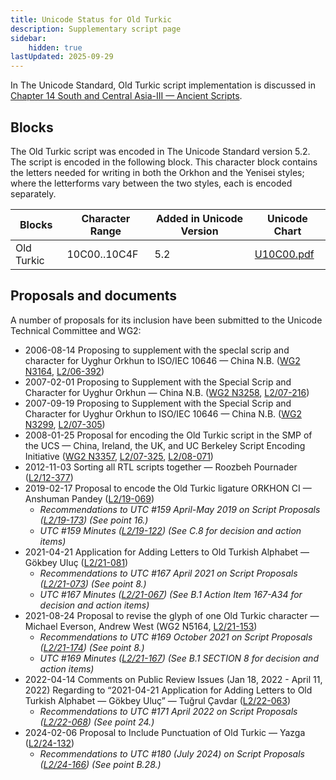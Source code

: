 ```yaml
---
title: Unicode Status for Old Turkic
description: Supplementary script page
sidebar:
    hidden: true
lastUpdated: 2025-09-29
---
```


In The Unicode Standard, Old Turkic script implementation is discussed in [Chapter 14 South and Central Asia-III — Ancient Scripts](https://www.unicode.org/versions/latest/core-spec/chapter-14/#G41975).

## Blocks

The Old Turkic script was encoded in The Unicode Standard version 5.2. The script is encoded in the following block. This character block contains the letters needed for writing in both the Orkhon and the Yenisei styles; where the letterforms vary between the two styles, each is encoded separately. 

| Blocks  |  Character Range  |  Added in Unicode Version  |  Unicode Chart  |
| ------- | ----------------- | -------------------------- | --------------- |
| Old Turkic |  10C00..10C4F  |  5.2  |  [U10C00.pdf](http://www.unicode.org/charts/PDF/U10C00.pdf)  |

## Proposals and documents

A number of proposals for its inclusion have been submitted to the Unicode Technical Committee and WG2:
- 2006-08-14 Proposing to supplement with the speclal scrip and character for Uyghur Orkhun to ISO/IEC 10646 — China N.B. ([WG2 N3164](https://www.unicode.org/wg2/docs/n3164.pdf), [L2/06-392](http://www.unicode.org/cgi-bin/GetMatchingDocs.pl?L2/06-392))
- 2007-02-01 Proposing to Supplement with the Special Scrip and Character for Uyghur Orkhun — China N.B. ([WG2 N3258](https://www.unicode.org/wg2/docs/n3258.pdf), [L2/07-216](http://www.unicode.org/cgi-bin/GetMatchingDocs.pl?L2/07-216))
- 2007-09-19 Proposing to Supplement with the Special Scrip and Character for Uyghur Orkhun to ISO/IEC 10646 — China N.B. ([WG2 N3299](https://www.unicode.org/wg2/docs/n3299.pdf), [L2/07-305](http://www.unicode.org/cgi-bin/GetMatchingDocs.pl?L2/07-305))
- 2008-01-25 Proposal for encoding the Old Turkic script in the SMP of the UCS — China, Ireland, the UK, and UC Berkeley Script Encoding Initiative ([WG2 N3357](https://www.unicode.org/wg2/docs/n3357.pdf), [L2/07-325](http://www.unicode.org/cgi-bin/GetMatchingDocs.pl?L2/07-325), [L2/08-071](http://www.unicode.org/cgi-bin/GetMatchingDocs.pl?L2/08-071))
- 2012-11-03 Sorting all RTL scripts together — Roozbeh Pournader ([L2/12-377](http://www.unicode.org/cgi-bin/GetMatchingDocs.pl?L2/12-377))
- 2019-02-17 Proposal to encode the Old Turkic ligature ORKHON CI — Anshuman Pandey ([L2/19-069](http://www.unicode.org/cgi-bin/GetMatchingDocs.pl?L2/19-069))
  - _Recommendations to UTC #159 April-May 2019 on Script Proposals ([L2/19-173](http://www.unicode.org/L2/L2019/19173-script-adhoc-recs.pdf)) (See point 16.)_
  - _UTC #159 Minutes ([L2/19-122](http://www.unicode.org/L2/L2019/19122.htm)) (See C.8 for decision and action items)_
- 2021-04-21 Application for Adding Letters to Old Turkish Alphabet — Gökbey Uluç ([L2/21-081](http://www.unicode.org/cgi-bin/GetMatchingDocs.pl?L2/21-081))
  - _Recommendations to UTC #167 April 2021 on Script Proposals ([L2/21-073](http://www.unicode.org/L2/L2021/21073-script-adhoc-rept.pdf)) (See point 8.)_
  - _UTC #167 Minutes ([L2/21-067](https://www.unicode.org/L2/L2021/21066.htm)) (See B.1 Action Item 167-A34 for decision and action items)_
- 2021-08-24 Proposal to revise the glyph of one Old Turkic character — Michael Everson, Andrew West (WG2 N5164, [L2/21-153](http://www.unicode.org/cgi-bin/GetMatchingDocs.pl?L2/21-153))
  - _Recommendations to UTC #169 October  2021 on Script Proposals ([L2/21-174](http://www.unicode.org/L2/L2021/21174-script-adhoc-rept.pdf)) (See point 8.)_
  - _UTC #169 Minutes ([L2/21-167](https://www.unicode.org/L2/L2021/21167.htm)) (See B.1 SECTION 8 for decision and action items)_
- 2022-04-14 Comments on Public Review Issues (Jan 18, 2022 - April 11, 2022) Regarding to “2021-04-21 Application for Adding Letters to Old Turkish Alphabet — Gökbey Uluç” — Tuğrul Çavdar ([L2/22-063](http://www.unicode.org/cgi-bin/GetMatchingDocs.pl?L2/22-063))
  - _Recommendations to UTC #171 April 2022 on Script Proposals ([L2/22-068](http://www.unicode.org/cgi-bin/GetMatchingDocs.pl?L2/22-068)) (See point 24.)_
- 2024-02-06 Proposal to Include Punctuation of Old Turkic — Yazga ([L2/24-132](http://www.unicode.org/cgi-bin/GetMatchingDocs.pl?L2/24-132))
  - _Recommendations to UTC #180 (July 2024) on Script Proposals ([L2/24-166](https://www.unicode.org/cgi-bin/GetMatchingDocs.pl?L2/24-166)) (See point B.28.)_
